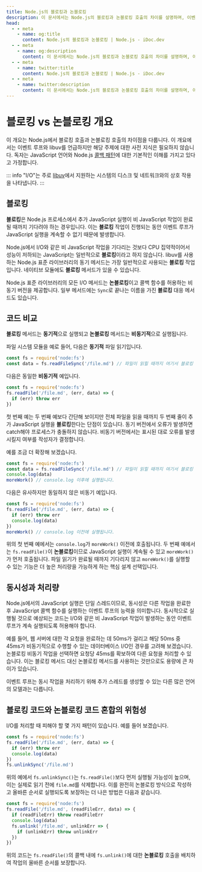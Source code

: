 ```yaml
---
title: Node.js의 블로킹과 논블로킹
description: 이 문서에서는 Node.js의 블로킹과 논블로킹 호출의 차이를 설명하며, 이벤트 루프와 동시성에 대한 영향도 포함합니다.
head:
  - - meta
    - name: og:title
      content: Node.js의 블로킹과 논블로킹 | Node.js - iDoc.dev
  - - meta
    - name: og:description
      content: 이 문서에서는 Node.js의 블로킹과 논블로킹 호출의 차이를 설명하며, 이벤트 루프와 동시성에 대한 영향도 포함합니다.
  - - meta
    - name: twitter:title
      content: Node.js의 블로킹과 논블로킹 | Node.js - iDoc.dev
  - - meta
    - name: twitter:description
      content: 이 문서에서는 Node.js의 블로킹과 논블로킹 호출의 차이를 설명하며, 이벤트 루프와 동시성에 대한 영향도 포함합니다.
---
```



# 블로킹 vs 논블로킹 개요

이 개요는 Node.js에서 블로킹 호출과 논블로킹 호출의 차이점을 다룹니다. 이 개요에서는 이벤트 루프와 libuv를 언급하지만 해당 주제에 대한 사전 지식은 필요하지 않습니다. 독자는 JavaScript 언어와 Node.js [콜백 패턴](/ko/nodejs/guide/javascript-asynchronous-programming-and-callbacks)에 대한 기본적인 이해를 가지고 있다고 가정합니다.

::: info
"I/O"는 주로 [libuv](https://libuv.org/)에서 지원하는 시스템의 디스크 및 네트워크와의 상호 작용을 나타냅니다.
:::

## 블로킹

**블로킹**은 Node.js 프로세스에서 추가 JavaScript 실행이 비 JavaScript 작업이 완료될 때까지 기다려야 하는 경우입니다. 이는 **블로킹** 작업이 진행되는 동안 이벤트 루프가 JavaScript 실행을 계속할 수 없기 때문에 발생합니다.

Node.js에서 I/O와 같은 비 JavaScript 작업을 기다리는 것보다 CPU 집약적이어서 성능이 저하되는 JavaScript는 일반적으로 **블로킹**이라고 하지 않습니다. libuv를 사용하는 Node.js 표준 라이브러리의 동기 메서드는 가장 일반적으로 사용되는 **블로킹** 작업입니다. 네이티브 모듈에도 **블로킹** 메서드가 있을 수 있습니다.

Node.js 표준 라이브러리의 모든 I/O 메서드는 **논블로킹**이고 콜백 함수를 허용하는 비동기 버전을 제공합니다. 일부 메서드에는 `Sync`로 끝나는 이름을 가진 **블로킹** 대응 메서드도 있습니다.

## 코드 비교

**블로킹** 메서드는 **동기적**으로 실행되고 **논블로킹** 메서드는 **비동기적**으로 실행됩니다.

파일 시스템 모듈을 예로 들어, 다음은 **동기적** 파일 읽기입니다.

```js
const fs = require('node:fs')
const data = fs.readFileSync('/file.md') // 파일이 읽힐 때까지 여기서 블로킹
```

다음은 동일한 **비동기적** 예입니다.

```js
const fs = require('node:fs')
fs.readFile('/file.md', (err, data) => {
  if (err) throw err
})
```

첫 번째 예는 두 번째 예보다 간단해 보이지만 전체 파일을 읽을 때까지 두 번째 줄이 추가 JavaScript 실행을 **블로킹**한다는 단점이 있습니다. 동기 버전에서 오류가 발생하면 catch해야 프로세스가 충돌하지 않습니다. 비동기 버전에서는 표시된 대로 오류를 발생시킬지 여부를 작성자가 결정합니다.

예를 조금 더 확장해 보겠습니다.

```js
const fs = require('node:fs')
const data = fs.readFileSync('/file.md') // 파일이 읽힐 때까지 여기서 블로킹
console.log(data)
moreWork() // console.log 이후에 실행됩니다.
```

다음은 유사하지만 동일하지 않은 비동기 예입니다.

```js
const fs = require('node:fs')
fs.readFile('/file.md', (err, data) => {
  if (err) throw err
  console.log(data)
})
moreWork() // console.log 이전에 실행됩니다.
```

위의 첫 번째 예에서는 `console.log`가 `moreWork()` 이전에 호출됩니다. 두 번째 예에서는 `fs.readFile()`이 **논블로킹**이므로 JavaScript 실행이 계속될 수 있고 `moreWork()`가 먼저 호출됩니다. 파일 읽기가 완료될 때까지 기다리지 않고 `moreWork()`를 실행할 수 있는 기능은 더 높은 처리량을 가능하게 하는 핵심 설계 선택입니다.


## 동시성과 처리량

Node.js에서의 JavaScript 실행은 단일 스레드이므로, 동시성은 다른 작업을 완료한 후 JavaScript 콜백 함수를 실행하는 이벤트 루프의 능력을 의미합니다. 동시적으로 실행될 것으로 예상되는 코드는 I/O와 같은 비 JavaScript 작업이 발생하는 동안 이벤트 루프가 계속 실행되도록 허용해야 합니다.

예를 들어, 웹 서버에 대한 각 요청을 완료하는 데 50ms가 걸리고 해당 50ms 중 45ms가 비동기적으로 수행할 수 있는 데이터베이스 I/O인 경우를 고려해 보겠습니다. 논블로킹 비동기 작업을 선택하면 요청당 45ms를 확보하여 다른 요청을 처리할 수 있습니다. 이는 블로킹 메서드 대신 논블로킹 메서드를 사용하는 것만으로도 용량에 큰 차이가 있습니다.

이벤트 루프는 동시 작업을 처리하기 위해 추가 스레드를 생성할 수 있는 다른 많은 언어의 모델과는 다릅니다.

## 블로킹 코드와 논블로킹 코드 혼합의 위험성

I/O를 처리할 때 피해야 할 몇 가지 패턴이 있습니다. 예를 들어 보겠습니다.

```js
const fs = require('node:fs')
fs.readFile('/file.md', (err, data) => {
  if (err) throw err
  console.log(data)
})
fs.unlinkSync('/file.md')
```

위의 예에서 `fs.unlinkSync()`는 `fs.readFile()`보다 먼저 실행될 가능성이 높으며, 이는 실제로 읽기 전에 `file.md`를 삭제합니다. 이를 완전히 논블로킹 방식으로 작성하고 올바른 순서로 실행되도록 보장하는 더 나은 방법은 다음과 같습니다.

```js
const fs = require('node:fs')
fs.readFile('/file.md', (readFileErr, data) => {
  if (readFileErr) throw readFileErr
  console.log(data)
  fs.unlink('/file.md', unlinkErr => {
    if (unlinkErr) throw unlinkErr
  })
})
```

위의 코드는 `fs.readFile()`의 콜백 내에 `fs.unlink()`에 대한 **논블로킹** 호출을 배치하여 작업의 올바른 순서를 보장합니다.

